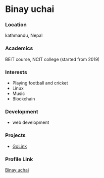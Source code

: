 # Binay uchai

### Location

kathmandu, Nepal

### Academics

BEIT course, NCIT college (started from 2019)

### Interests

- Playing football and cricket
- Linux
- Music
- Blockchain

### Development

- web development

### Projects

- [GoLink](https://github.com/binayuchai/AlarmClock)

### Profile Link

[Binay uchai](https://github.com/binayuchai)
